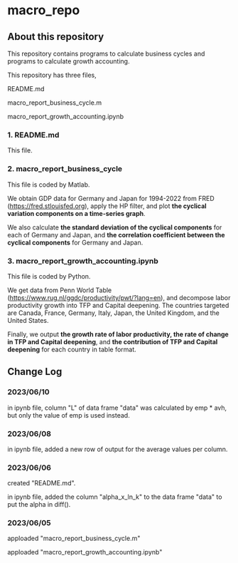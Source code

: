 # macro_repo

## About this repository
This repository contains programs to calculate business cycles and programs to calculate growth accounting.

This repository has three files,

  README.md

  macro_report_business_cycle.m

  macro_report_growth_accounting.ipynb

### 1. README.md
This file.

### 2. macro_report_business_cycle
This file is coded by Matlab.

We obtain GDP data for Germany and Japan for 1994-2022 from FRED (https://fred.stlouisfed.org), apply the HP filter, and plot **the cyclical variation components on a time-series graph**.

We also calculate **the standard deviation of the cyclical components** for each of Germany and Japan, and **the correlation coefficient between the cyclical components** for Germany and Japan.


### 3. macro_report_growth_accounting.ipynb
This file is coded by Python.

We get data from Penn World Table (https://www.rug.nl/ggdc/productivity/pwt/?lang=en), and decompose labor productivity growth into TFP and Capital deepening. The countries targeted are Canada, France, Germany, Italy, Japan, the United Kingdom, and the United States.

Finally, we output **the growth rate of labor productivity, the rate of change in TFP and Capital deepening**, and **the contribution of TFP and Capital deepening** for each country in table format.


## Change Log

### 2023/06/10
in ipynb file, column "L" of data frame "data" was calculated by emp * avh, but only the value of emp is used instead.

### 2023/06/08
in ipynb file, added a new row of output for the average values per column.

### 2023/06/06
created "README.md".

in ipynb file, added the column "alpha_x_ln_k" to the data frame "data" to put the alpha in diff().

### 2023/06/05
apploaded "macro_report_business_cycle.m"

apploaded "macro_report_growth_accounting.ipynb"
